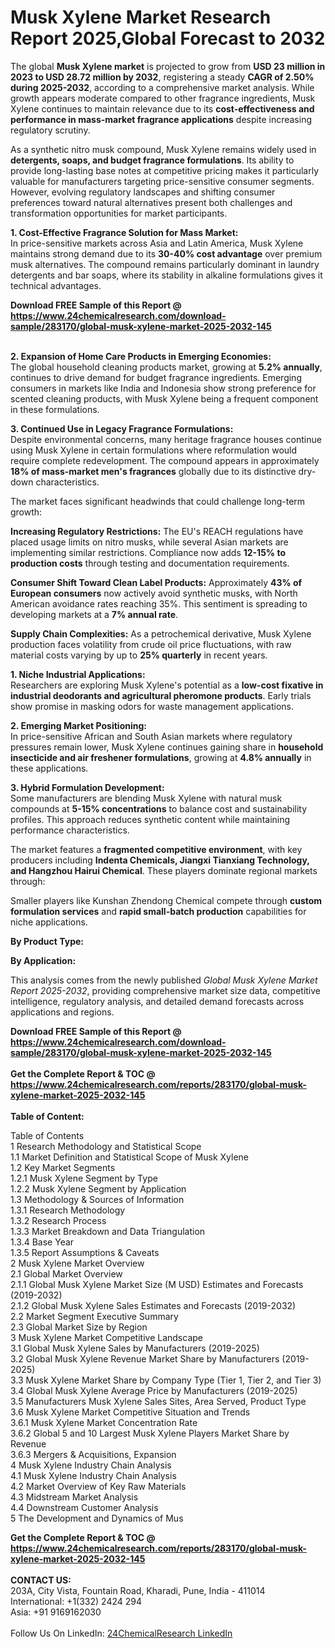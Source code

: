 <h1>Musk Xylene Market Research Report 2025,Global Forecast to 2032</h1><p>The global <strong>Musk Xylene market</strong> is projected to grow from <strong>USD 23 million in 2023 to USD 28.72 million by 2032</strong>, registering a steady <strong>CAGR of 2.50% during 2025-2032</strong>, according to a comprehensive market analysis. While growth appears moderate compared to other fragrance ingredients, Musk Xylene continues to maintain relevance due to its <strong>cost-effectiveness and performance in mass-market fragrance applications</strong> despite increasing regulatory scrutiny.</p><p>As a synthetic nitro musk compound, Musk Xylene remains widely used in <strong>detergents, soaps, and budget fragrance formulations</strong>. Its ability to provide long-lasting base notes at competitive pricing makes it particularly valuable for manufacturers targeting price-sensitive consumer segments. However, evolving regulatory landscapes and shifting consumer preferences toward natural alternatives present both challenges and transformation opportunities for market participants.</p><p><strong>1. Cost-Effective Fragrance Solution for Mass Market:</strong><br>
In price-sensitive markets across Asia and Latin America, Musk Xylene maintains strong demand due to its <strong>30-40% cost advantage</strong> over premium musk alternatives. The compound remains particularly dominant in laundry detergents and bar soaps, where its stability in alkaline formulations gives it technical advantages.</p><div><b>Download FREE Sample of this Report @ 
            <a href="https://www.24chemicalresearch.com/download-sample/283170/global-musk-xylene-market-2025-2032-145">
            https://www.24chemicalresearch.com/download-sample/283170/global-musk-xylene-market-2025-2032-145</a></b></div><br><p><strong>2. Expansion of Home Care Products in Emerging Economies:</strong><br>
The global household cleaning products market, growing at <strong>5.2% annually</strong>, continues to drive demand for budget fragrance ingredients. Emerging consumers in markets like India and Indonesia show strong preference for scented cleaning products, with Musk Xylene being a frequent component in these formulations.</p><p><strong>3. Continued Use in Legacy Fragrance Formulations:</strong><br>
Despite environmental concerns, many heritage fragrance houses continue using Musk Xylene in certain formulations where reformulation would require complete redevelopment. The compound appears in approximately <strong>18% of mass-market men's fragrances</strong> globally due to its distinctive dry-down characteristics.</p><p>The market faces significant headwinds that could challenge long-term growth:</p><p><strong>Increasing Regulatory Restrictions:</strong> The EU's REACH regulations have placed usage limits on nitro musks, while several Asian markets are implementing similar restrictions. Compliance now adds <strong>12-15% to production costs</strong> through testing and documentation requirements.</p><p><strong>Consumer Shift Toward Clean Label Products:</strong> Approximately <strong>43% of European consumers</strong> now actively avoid synthetic musks, with North American avoidance rates reaching 35%. This sentiment is spreading to developing markets at a <strong>7% annual rate</strong>.</p><p><strong>Supply Chain Complexities:</strong> As a petrochemical derivative, Musk Xylene production faces volatility from crude oil price fluctuations, with raw material costs varying by up to <strong>25% quarterly</strong> in recent years.</p><p><strong>1. Niche Industrial Applications:</strong><br>
Researchers are exploring Musk Xylene's potential as a <strong>low-cost fixative in industrial deodorants and agricultural pheromone products</strong>. Early trials show promise in masking odors for waste management applications.</p><p><strong>2. Emerging Market Positioning:</strong><br>
In price-sensitive African and South Asian markets where regulatory pressures remain lower, Musk Xylene continues gaining share in <strong>household insecticide and air freshener formulations</strong>, growing at <strong>4.8% annually</strong> in these applications.</p><p><strong>3. Hybrid Formulation Development:</strong><br>
Some manufacturers are blending Musk Xylene with natural musk compounds at <strong>5-15% concentrations</strong> to balance cost and sustainability profiles. This approach reduces synthetic content while maintaining performance characteristics.</p><p>The market features a <strong>fragmented competitive environment</strong>, with key producers including <strong>Indenta Chemicals, Jiangxi Tianxiang Technology, and Hangzhou Hairui Chemical</strong>. These players dominate regional markets through:</p><p>Smaller players like Kunshan Zhendong Chemical compete through <strong>custom formulation services</strong> and <strong>rapid small-batch production</strong> capabilities for niche applications.</p><p><strong>By Product Type:</strong></p><p><strong>By Application:</strong></p><p>This analysis comes from the newly published <em>Global Musk Xylene Market Report 2025-2032</em>, providing comprehensive market size data, competitive intelligence, regulatory analysis, and detailed demand forecasts across applications and regions.</p><div><b>Download FREE Sample of this Report @ 
            <a href="https://www.24chemicalresearch.com/download-sample/283170/global-musk-xylene-market-2025-2032-145">
            https://www.24chemicalresearch.com/download-sample/283170/global-musk-xylene-market-2025-2032-145</a></b></div><br><div><b>Get the Complete Report & TOC @ 
            <a href="https://www.24chemicalresearch.com/reports/283170/global-musk-xylene-market-2025-2032-145">
            https://www.24chemicalresearch.com/reports/283170/global-musk-xylene-market-2025-2032-145</a></b></div><br>
            <b>Table of Content:</b><p>Table of Contents<br />
1 Research Methodology and Statistical Scope<br />
1.1 Market Definition and Statistical Scope of Musk Xylene<br />
1.2 Key Market Segments<br />
1.2.1 Musk Xylene Segment by Type<br />
1.2.2 Musk Xylene Segment by Application<br />
1.3 Methodology & Sources of Information<br />
1.3.1 Research Methodology<br />
1.3.2 Research Process<br />
1.3.3 Market Breakdown and Data Triangulation<br />
1.3.4 Base Year<br />
1.3.5 Report Assumptions & Caveats<br />
2 Musk Xylene Market Overview<br />
2.1 Global Market Overview<br />
2.1.1 Global Musk Xylene Market Size (M USD) Estimates and Forecasts (2019-2032)<br />
2.1.2 Global Musk Xylene Sales Estimates and Forecasts (2019-2032)<br />
2.2 Market Segment Executive Summary<br />
2.3 Global Market Size by Region<br />
3 Musk Xylene Market Competitive Landscape<br />
3.1 Global Musk Xylene Sales by Manufacturers (2019-2025)<br />
3.2 Global Musk Xylene Revenue Market Share by Manufacturers (2019-2025)<br />
3.3 Musk Xylene Market Share by Company Type (Tier 1, Tier 2, and Tier 3)<br />
3.4 Global Musk Xylene Average Price by Manufacturers (2019-2025)<br />
3.5 Manufacturers Musk Xylene Sales Sites, Area Served, Product Type<br />
3.6 Musk Xylene Market Competitive Situation and Trends<br />
3.6.1 Musk Xylene Market Concentration Rate<br />
3.6.2 Global 5 and 10 Largest Musk Xylene Players Market Share by Revenue<br />
3.6.3 Mergers & Acquisitions, Expansion<br />
4 Musk Xylene Industry Chain Analysis<br />
4.1 Musk Xylene Industry Chain Analysis<br />
4.2 Market Overview of Key Raw Materials<br />
4.3 Midstream Market Analysis<br />
4.4 Downstream Customer Analysis<br />
5 The Development and Dynamics of Mus</p><div><b>Get the Complete Report & TOC @ 
            <a href="https://www.24chemicalresearch.com/reports/283170/global-musk-xylene-market-2025-2032-145">
            https://www.24chemicalresearch.com/reports/283170/global-musk-xylene-market-2025-2032-145</a></b></div><br><b>CONTACT US:</b><br>
            203A, City Vista, Fountain Road, Kharadi, Pune, India - 411014<br>
            International: +1(332) 2424 294<br>
            Asia: +91 9169162030 <br><br>
            Follow Us On LinkedIn: <a href="https://www.linkedin.com/company/24chemicalresearch/">24ChemicalResearch LinkedIn</a>